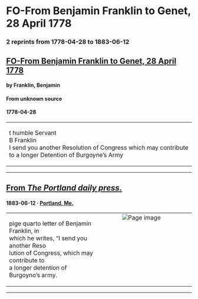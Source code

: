 
# FO-From Benjamin Franklin to Genet, 28 April 1778

### 2 reprints from 1778-04-28 to 1883-06-12

## [FO-From Benjamin Franklin to Genet, 28 April 1778](https://founders.archives.gov/documents/Franklin/01-26-02-0305)

#### by Franklin, Benjamin

#### From unknown source

#### 1778-04-28

<table style="width: 100%;"><tr><td style="width: 50%">

t humble Servant  
B Franklin  
I send you another Resolution of Congress which may contribute to a longer Detention of Burgoyne’s Army
</td></tr></table>

---

## [From _The Portland daily press._](https://chroniclingamerica.loc.gov/lccn/sn83016025/1883-06-12/ed-1/seq-2)

#### 1883-06-12 &middot; [Portland, Me.](http://dbpedia.org/resource/Portland%2C_Maine)

<table style="width: 100%;"><tr><td style="width: 50%">

  
pige quarto letter of Benjamin Franklin, in  
which he writes, “I send you another Reso­  
lution of Congress, which may contribute to  
a longer detention of Burgoyno’s army.
</td><td style="width: 50%; max-height: 75%; margin: auto; display: block;">
<img alt="Page image" src="https://chroniclingamerica.loc.gov/iiif/2/me_edgecomb_ver02%2Fdata%2Fsn83016025%2F00279525541%2F1883061201%2F0288.jp2/pct:38.693716,21.233946,10.955797,1.539431/!600,600/0/default.jpg"/>
</td>
</tr></table>

---

